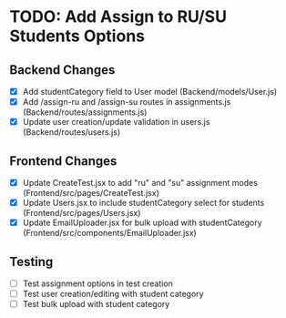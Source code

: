 # TODO: Add Assign to RU/SU Students Options

## Backend Changes
- [x] Add studentCategory field to User model (Backend/models/User.js)
- [x] Add /assign-ru and /assign-su routes in assignments.js (Backend/routes/assignments.js)
- [x] Update user creation/update validation in users.js (Backend/routes/users.js)

## Frontend Changes
- [x] Update CreateTest.jsx to add "ru" and "su" assignment modes (Frontend/src/pages/CreateTest.jsx)
- [x] Update Users.jsx to include studentCategory select for students (Frontend/src/pages/Users.jsx)
- [x] Update EmailUploader.jsx for bulk upload with studentCategory (Frontend/src/components/EmailUploader.jsx)

## Testing
- [ ] Test assignment options in test creation
- [ ] Test user creation/editing with student category
- [ ] Test bulk upload with student category
